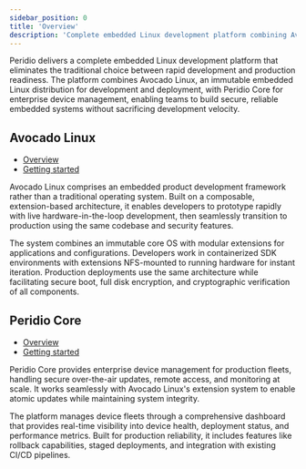```yaml
---
sidebar_position: 0
title: 'Overview'
description: 'Complete embedded Linux development platform combining Avocado Linux and Peridio Core for rapid development and production-ready IoT device management.'
---
```


Peridio delivers a complete embedded Linux development platform that eliminates the traditional choice between rapid development and production readiness. The platform combines Avocado Linux, an immutable embedded Linux distribution for development and deployment, with Peridio Core for enterprise device management, enabling teams to build secure, reliable embedded systems without sacrificing development velocity.

## Avocado Linux

- [Overview](/avocado-linux/overview)
- [Getting started](/avocado-linux/guides/getting-started)

Avocado Linux comprises an embedded product development framework rather than a traditional operating system. Built on a composable, extension-based architecture, it enables developers to prototype rapidly with live hardware-in-the-loop development, then seamlessly transition to production using the same codebase and security features.

The system combines an immutable core OS with modular extensions for applications and configurations. Developers work in containerized SDK environments with extensions NFS-mounted to running hardware for instant iteration. Production deployments use the same architecture while facilitating secure boot, full disk encryption, and cryptographic verification of all components.

## Peridio Core

- [Overview](/peridio-core/overview)
- [Getting started](/peridio-core/guides/getting-started)

Peridio Core provides enterprise device management for production fleets, handling secure over-the-air updates, remote access, and monitoring at scale. It works seamlessly with Avocado Linux's extension system to enable atomic updates while maintaining system integrity.

The platform manages device fleets through a comprehensive dashboard that provides real-time visibility into device health, deployment status, and performance metrics. Built for production reliability, it includes features like rollback capabilities, staged deployments, and integration with existing CI/CD pipelines.
